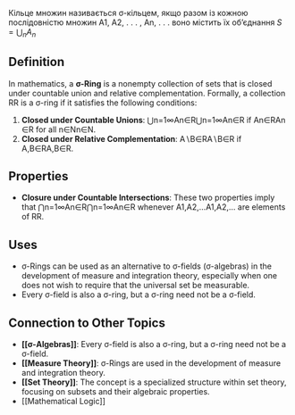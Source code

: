 Кiльце множин називається σ-кiльцем, якщо разом iз кожною послiдовнiстю множин A1, A2, . . . , An, . . . воно мiстить їх об’єднання $S = \bigcup_n A_n$

## Definition

In mathematics, a **σ-Ring** is a nonempty collection of sets that is closed under countable union and relative complementation. Formally, a collection RR is a σ-ring if it satisfies the following conditions:

1. **Closed under Countable Unions**: ⋃n=1∞An∈R⋃n=1∞​An​∈R if An∈RAn​∈R for all n∈Nn∈N.
2. **Closed under Relative Complementation**: A∖B∈RA∖B∈R if A,B∈RA,B∈R.

## Properties

- **Closure under Countable Intersections**: These two properties imply that ⋂n=1∞An∈R⋂n=1∞​An​∈R whenever A1,A2,…A1​,A2​,… are elements of RR.

## Uses

- σ-Rings can be used as an alternative to σ-fields (σ-algebras) in the development of measure and integration theory, especially when one does not wish to require that the universal set be measurable.
- Every σ-field is also a σ-ring, but a σ-ring need not be a σ-field.

## Connection to Other Topics

- **[[σ-Algebras]]**: Every σ-field is also a σ-ring, but a σ-ring need not be a σ-field.
- **[[Measure Theory]]**: σ-Rings are used in the development of measure and integration theory.
- **[[Set Theory]]**: The concept is a specialized structure within set theory, focusing on subsets and their algebraic properties.
- [[Mathematical Logic]]
